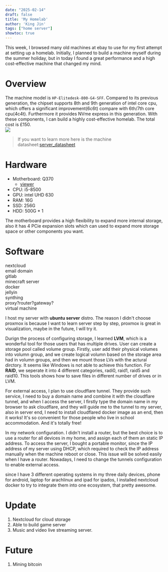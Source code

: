 ```yaml
---
date: "2025-02-14"
draft: false
title: 'My Homelab'
author: 'King Jin'
tags: ["home server"]
showtoc: true
---
```

This week, I browsed many old machines at ebay to use for my first attempt at setting up a homelab. Initially, I planned to build a machine myself during the summer holiday, but in today I found a great performance and a high cost-effective machine that changed my mind.
# Overview
The machine model is `HP-Elitedesk-800-G4-SFF`. Compared to its previous generation, the chipset supports 8th and 9th generation of intel core cpu, which offers a significant improvement(6c6t) compare with 6th/7th core cpu(4c4t). Furthermore it provides NVme express in this generation. With these components, I can build a highly cost-effective homelab. The total cost is £150.  
![](/TechStuff/serverbill.png)
> If you want to learn more here is the machine datasheet:[server_datasheet](/server_datasheet.pdf)

# Hardware
- Motherboard: Q370
  - [viewer](/server_motherboard.pdf)
- CPU: i5-8500
- GPU: intel UHD 630
- RAM: 16G
- SSD:  256G
- HDD: 500G * 1

The motherboard provides a high flexibility to expand more internal storage, also it has 4 PCie expansion slots which can used to expand more storage space or other components you want.

# Software
nextcloud  
email domain  
gitlab  
minecraft server  
docker  
jellyin  
synthing  
proxy?router?gateway?  
virtual machine  

I host my server with **ubuntu server** distro. The reason I didn't choose proxmox is because I want to learn server step by step,
proxmox is great in visualization, maybe in the future, I will try it.

Durign the process of configuring storage, I learned **LVM**, which is a wonderful tool for those users that has multiple drives. User can create a storage pool called volume group.
Firstly, user add their physical volumes into volumn group, and we create logical volumn based on the storage area had in volumn groups, and then we mount those LVs with the actural dirctory.
It seems like Windows is not able to achieve this function. For **RAID**, we seperate it into 4 different categories, radi0, raid1, raid5 and raid10. This tools shows how to save files in different number of drives or in LVM.


For external access, I plan to use cloudflare tunnel. They provide such service, I need to buy a domain name and combine it with the cloudflare tunnel, and when I access the server, I firstly type the domain name in my browser 
to ask cloudflare, and they will guide me to the tunnel to my server, also in server end, I need to install cloudflared docker image as an end, then it works! It's so convenient for those people who live in school accommodation.
 And it's totally free!

In my network configuration. I didn't install a router, but the best choice is to use a router for all devices in my home, and assign each of them an static IP address.
To access the server, I bought a portable monitor, since the IP address of my server using DHCP, which required to check the IP address manually when the machine
reboot or close. This issue will be solved easily when I have a router. Nowadays, I need to change the tunnels configuration to enable external access.

since I have 3 different operating systems in my three daily devices, phone for android, laptop for arachlinux and ipad for ipados, I installed nextcloud docker to try to integrate them into one ecosystem, that pretty awesome.

# Update
1. Nextcloud for cloud storage
2. Able to build game server
3. Music and video live streaming server.

# Future
1. Mining bitcoin
